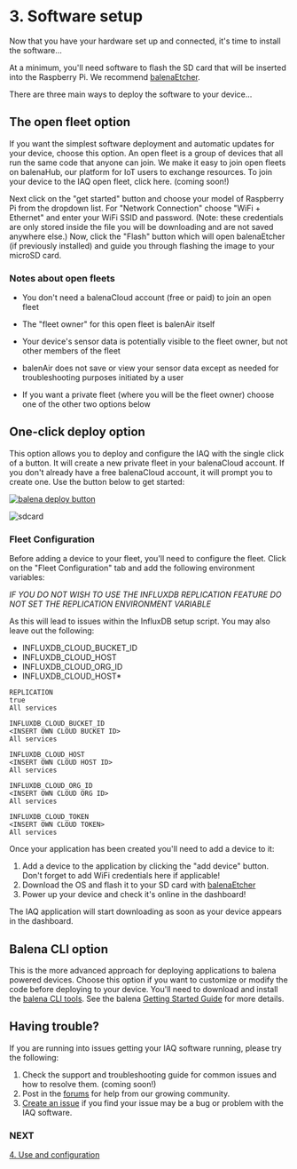 # 3. Software setup

Now that you have your hardware set up and connected, it's time to install the software...

At a minimum, you'll need software to flash the SD card that will be inserted into the Raspberry Pi. We recommend [balenaEtcher](https://balena.io/etcher).

There are three main ways to deploy the software to your device...

## The open fleet option
If you want the simplest software deployment and automatic updates for your device, choose this option. An open fleet is a group of devices that all run the same code that anyone can join. We make it easy to join open fleets on balenaHub, our platform for IoT users to exchange resources. To join your device to the IAQ open fleet, click here. (coming soon!)

Next click on the "get started" button and choose your model of Raspberry Pi from the dropdown list. For "Network Connection" choose "WiFi + Ethernet" and enter your WiFi SSID and password. (Note: these credentials are only stored inside the file you will be downloading and are not saved anywhere else.) Now, click the "Flash" button which will open balenaEtcher (if previously installed) and guide you through flashing the image to your microSD card.

### Notes about open fleets
- You don't need a balenaCloud account (free or paid) to join an open fleet

- The "fleet owner" for this open fleet is balenAir itself

- Your device's sensor data is potentially visible to the fleet owner, but not other members of the fleet

- balenAir does not save or view your sensor data except as needed for troubleshooting purposes initiated by a user

- If you want a private fleet (where you will be the fleet owner) choose one of the other two options below

## One-click deploy option
This option allows you to deploy and configure the IAQ with the single click of a button. It will create a new private fleet in your balenaCloud account. If you don't already have a free balenaCloud account, it will prompt you to create one. Use the button below to get started:

[![balena deploy button](https://www.balena.io/deploy.svg)](https://dashboard.balena-cloud.com/deploy?repoUrl=https://github.com/InfluxCommunity/balenair&defaultDeviceType=raspberrypi4-64&configUrl=https://raw.githubusercontent.com/InfluxCommunity/balenair/master/balena.yml)

![sdcard](./images/sdcard.gif)

### Fleet Configuration
Before adding a device to your fleet, you'll need to configure the fleet. Click on the "Fleet Configuration" tab and add the following environment variables:

*IF YOU DO NOT WISH TO USE THE INFLUXDB REPLICATION FEATURE DO NOT SET THE REPLICATION ENVIRONMENT VARIABLE*

As this will lead to issues within the InfluxDB setup script. You may also leave out the following:
* INFLUXDB_CLOUD_BUCKET_ID
* INFLUXDB_CLOUD_HOST
* INFLUXDB_CLOUD_ORG_ID
* INFLUXDB_CLOUD_HOST*

```
REPLICATION
true
All services

INFLUXDB_CLOUD_BUCKET_ID	
<INSERT OWN CLOUD BUCKET ID>
All services	

INFLUXDB_CLOUD_HOST	
<INSERT OWN CLOUD HOST ID>
All services	

INFLUXDB_CLOUD_ORG_ID	
<INSERT OWN CLOUD ORG ID>
All services	

INFLUXDB_CLOUD_TOKEN	
<INSERT OWN CLOUD TOKEN>
All services	
```


Once your application has been created you'll need to add a device to it:

1. Add a device to the application by clicking the "add device" button. Don't forget to add WiFi credentials here if applicable!
2. Download the OS and flash it to your SD card with [balenaEtcher](https://balena.io/etcher)
3. Power up your device and check it's online in the dashboard!

The IAQ application will start downloading as soon as your device appears in the dashboard.


## Balena CLI option

This is the more advanced approach for deploying applications to balena powered devices. Choose this option if you want to customize or modify the code before deploying to your device. You'll need to download and install the [balena CLI tools](https://github.com/balena-io/balena-cli/blob/master/INSTALL.md). See the balena [Getting Started Guide](https://www.balena.io/docs/learn/getting-started/raspberrypi4-64/python/) for more details.

## Having trouble?

If you are running into issues getting your IAQ software running, please try the following:
1. Check the support and troubleshooting guide for common issues and how to resolve them. (coming soon!)
2. Post in the [forums](https://forums.balena.io/) for help from our growing community.
3. [Create an issue](https://github.com/balenair/balenair/issues) if you find your issue may be a bug or problem with the IAQ software.

### NEXT
[4. Use and configuration](04-use-and-configuration.md)
